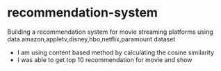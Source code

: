 # recommendation-system
Building a recommendation system for movie streaming platforms using data amazon,appletv,disney,hbo,netflix,paramount dataset

- I am using content based method by calculating the cosine similarity
- I was able to get top 10 recommendation for movie and show 
